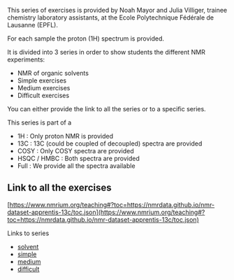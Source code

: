 This series of exercises is provided by Noah Mayor and Julia Villiger, trainee chemistry laboratory assistants, at the Ecole Polytechnique Fédérale de Lausanne (EPFL).

For each sample the proton (1H) spectrum is provided.

It is divided into 3 series in order to show students the different NMR experiments:

- NMR of organic solvents
- Simple exercises
- Medium exercises
- Difficult exercises

You can either provide the link to all the series or to a specific series.

This series is part of a

- 1H : Only proton NMR is provided
- 13C : 13C (could be coupled of decoupled) spectra are provided
- COSY : Only COSY spectra are provided
- HSQC / HMBC : Both spectra are provided
- Full : We provide all the spectra available

## Link to all the exercises

[https://www.nmrium.org/teaching#?toc=https://nmrdata.github.io/nmr-dataset-apprentis-13c/toc.json](https://www.nmrium.org/teaching#?toc=https://nmrdata.github.io/nmr-dataset-apprentis-13c/toc.json)

Links to series

* [solvent](https://www.nmrium.org/teaching#?toc=https://nmrdata.github.io/nmr-dataset-apprentis-13c/toc_10_solvent.json)
* [simple](https://www.nmrium.org/teaching#?toc=https://nmrdata.github.io/nmr-dataset-apprentis-13c/toc_20_simple.json)
* [medium](https://www.nmrium.org/teaching#?toc=https://nmrdata.github.io/nmr-dataset-apprentis-13c/toc_30_medium.json)
* [difficult](https://www.nmrium.org/teaching#?toc=https://nmrdata.github.io/nmr-dataset-apprentis-13c/toc_40_difficult.json)
